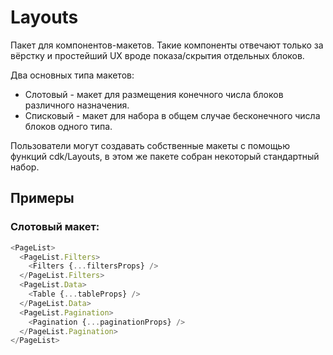 # Layouts

Пакет для компонентов-макетов. Такие компоненты отвечают только за вёрстку и
простейший UX вроде показа/скрытия отдельных блоков.

Два основных типа макетов:
  * Слотовый - макет для размещения конечного числа блоков различного назначения.
  * Списковый - макет для набора в общем случае бесконечного числа блоков одного типа.

Пользователи могут создавать собственные макеты с помощью функций cdk/Layouts,
в этом же пакете собран некоторый стандартный набор.

## Примеры

### Cлотовый макет:

```typescript jsx
<PageList>
  <PageList.Filters>
    <Filters {...filtersProps} />
  </PageList.Filters>
  <PageList.Data>
    <Table {...tableProps} />
  </PageList.Data>
  <PageList.Pagination>
    <Pagination {...paginationProps} />
  </PageList.Pagination>
</PageList>
```

